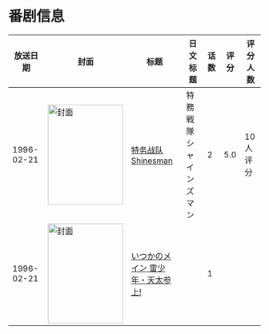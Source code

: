 # 番剧信息

|放送日期|封面|标题|日文标题|话数|评分|评分人数|
|---|---|---|---|---|---|---|
|1996-02-21|<img src="https://lain.bgm.tv/pic/cover/c/0a/99/75236_78Pj4.jpg" alt="封面" style="width:150px;height:200px;object-fit:cover;">|[特务战队Shinesman](https://bangumi.tv/subject/75236)|特務戦隊シャインズマン|2|5.0|10人评分|
|1996-02-21|<img src="https://lain.bgm.tv/pic/cover/c/8c/57/508352_49Mr9.jpg" alt="封面" style="width:150px;height:200px;object-fit:cover;">|[いつかのメイン 雷少年・天太参上!](https://bangumi.tv/subject/508352)||1|||
